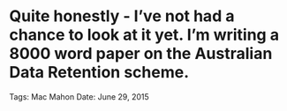 # Quite honestly - I’ve not had a chance to look at it yet. I’m writing a 8000 word paper on the Australian Data Retention scheme.

Tags: Mac Mahon
Date: June 29, 2015